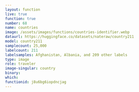 ```yaml
---
layout: function
live: true
function: true
number: 68
name: countries
image: /assets/images/functions/countries-identifier.webp
dataurl: https://huggingface.co/datasets/nateraw/country211
model: country211
samplecount: 25,000
labelcount: 211
labelsamples: Afghanistan, Albania, and 209 other labels
type: image
role: traveler
image-singular: country
binary: 
which: 
functionid: j8u6bg6iopdncjag
---
```


